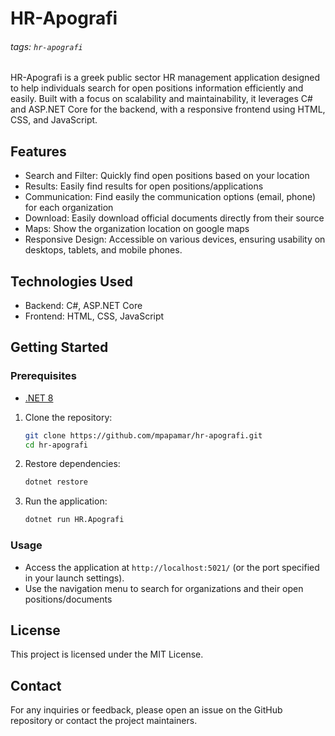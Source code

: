# HR-Apografi

###### tags: `hr-apografi`

HR-Apografi is a greek public sector HR management application designed to help individuals search for open positions information efficiently and easily. Built with a focus on scalability and maintainability, it leverages C# and ASP.NET Core for the backend, with a responsive frontend using HTML, CSS, and JavaScript.

## Features
* Search and Filter: Quickly find open positions based on your location
* Results: Easily find results for open positions/applications
* Communication: Find easily the communication options (email, phone) for each organization
* Download: Easily download official documents directly from their source 
* Maps: Show the organization location on google maps 
* Responsive Design: Accessible on various devices, ensuring usability on desktops, tablets, and mobile phones.

## Technologies Used
* Backend: C#, ASP.NET Core
* Frontend: HTML, CSS, JavaScript

## Getting Started
### Prerequisites
* [.NET 8](https://dotnet.microsoft.com/en-us/download/dotnet/8.0)

1. Clone the repository:
    ```sh
    git clone https://github.com/mpapamar/hr-apografi.git
    cd hr-apografi
    ```

2. Restore dependencies:
    ```sh
    dotnet restore
    ```

3. Run the application:
    ```sh
    dotnet run HR.Apografi
    ```

### Usage

- Access the application at `http://localhost:5021/` (or the port specified in your launch settings).
- Use the navigation menu to search for organizations and their open positions/documents

## License

This project is licensed under the MIT License.

## Contact

For any inquiries or feedback, please open an issue on the GitHub repository or contact the project maintainers.